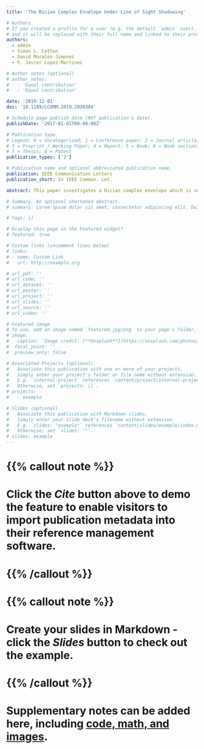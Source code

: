```yaml
---
title: 'The Rician Complex Envelope Under Line of Sight Shadowing'

# Authors
# If you created a profile for a user (e.g. the default `admin` user), write the username (folder name) here
# and it will be replaced with their full name and linked to their profile.
authors:
  - admin
  - Simon L. Cotton
  - David Morales-Jimenez
  - F. Javier Lopez-Martinez

# Author notes (optional)
# author_notes:
#   - 'Equal contribution'
#   - 'Equal contribution'

date: '2019-12-01'
doi: '10.1109/LCOMM.2019.2939304'

# Schedule page publish date (NOT publication's date).
publishDate: '2017-01-01T00:00:00Z'

# Publication type.
# Legend: 0 = Uncategorized; 1 = Conference paper; 2 = Journal article;
# 3 = Preprint / Working Paper; 4 = Report; 5 = Book; 6 = Book section;
# 7 = Thesis; 8 = Patent
publication_types: ['2']

# Publication name and optional abbreviated publication name.
publication: IEEE Communication Letters
publication_short: In IEEE Commun. Let.

abstract: This paper investigates a Rician complex envelope which is subject to line-of-sight (LOS) shadowing. In particular, exact closed-form expressions are obtained for the joint envelope-phase distribution, the distribution of the phase, and that of the quadrature and in-phase signal components. Using the new formulation for the phase distribution, we find that for increasing shadowing severity, the phase becomes progressively more disperse. Interestingly, the phase is shown to be unimodal. This illustrates that the relationship which is known to exist between the envelope of Rician fading which undergoes LOS shadowing and Hoyt fading does not extend to the phase. We also provide two applications of our new results which investigate the average bit error probability and the average symbol error probability for phase-based modulation schemes operating in LOS shadowed fading channels. The results are shown to provide excellent agreement with Monte Carlo simulations.

# Summary. An optional shortened abstract.
# summary: Lorem ipsum dolor sit amet, consectetur adipiscing elit. Duis posuere tellus ac convallis placerat. Proin tincidunt magna sed ex sollicitudin condimentum.

# tags: []

# Display this page in the Featured widget?
# featured: true

# Custom links (uncomment lines below)
# links:
# - name: Custom Link
#   url: http://example.org

# url_pdf: ''
# url_code: ''
# url_dataset: ''
# url_poster: ''
# url_project: ''
# url_slides: ''
# url_source: ''
# url_video: ''

# Featured image
# To use, add an image named `featured.jpg/png` to your page's folder.
# image:
#   caption: 'Image credit: [**Unsplash**](https://unsplash.com/photos/pLCdAaMFLTE)'
#  focal_point: ''
#  preview_only: false

# Associated Projects (optional).
#   Associate this publication with one or more of your projects.
#   Simply enter your project's folder or file name without extension.
#   E.g. `internal-project` references `content/project/internal-project/index.md`.
#   Otherwise, set `projects: []`.
# projects:
#   - example

# Slides (optional).
#   Associate this publication with Markdown slides.
#   Simply enter your slide deck's filename without extension.
#   E.g. `slides: "example"` references `content/slides/example/index.md`.
#   Otherwise, set `slides: ""`.
# slides: example
---
```


# {{% callout note %}}
# Click the _Cite_ button above to demo the feature to enable visitors to import publication metadata into their reference management software.
# {{% /callout %}}

# {{% callout note %}}
# Create your slides in Markdown - click the _Slides_ button to check out the example.
# {{% /callout %}}

#  Supplementary notes can be added here, including [code, math, and images](https://wowchemy.com/docs/writing-markdown-latex/).
